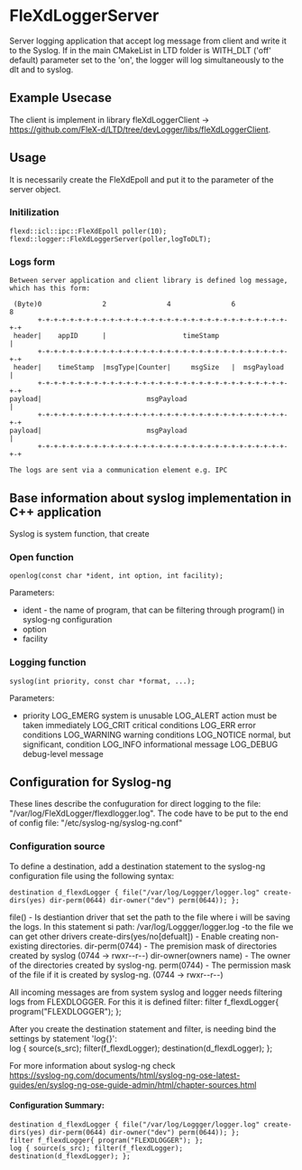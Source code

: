 

# FleXdLoggerServer

Server logging application that accept log message from client and write it to the Syslog. If in the main CMakeList in LTD folder is WITH_DLT ('off' default) parameter set to the 'on', the logger will log simultaneously to the dlt and to syslog.    

## Example Usecase

The client is implement in library fleXdLoggerClient -> https://github.com/FleX-d/LTD/tree/devLogger/libs/fleXdLoggerClient.

## Usage

It is necessarily create the FleXdEpoll and put it to the parameter of the server object.

### Initilization
    flexd::icl::ipc::FleXdEpoll poller(10);
    flexd::logger::FleXdLoggerServer(poller,logToDLT); 

### Logs form

    Between server application and client library is defined log message, which has this form:

     (Byte)0               2               4               6               8
           +-+-+-+-+-+-+-+-+-+-+-+-+-+-+-+-+-+-+-+-+-+-+-+-+-+-+-+-+-+-+-+-+
     header|    appID      |                   timeStamp                   |
           +-+-+-+-+-+-+-+-+-+-+-+-+-+-+-+-+-+-+-+-+-+-+-+-+-+-+-+-+-+-+-+-+
     header|    timeStamp  |msgType|Counter|     msgSize   |  msgPayload   |
           +-+-+-+-+-+-+-+-+-+-+-+-+-+-+-+-+-+-+-+-+-+-+-+-+-+-+-+-+-+-+-+-+
    payload|                          msgPayload                           |
           +-+-+-+-+-+-+-+-+-+-+-+-+-+-+-+-+-+-+-+-+-+-+-+-+-+-+-+-+-+-+-+-+
    payload|                          msgPayload                           |
           +-+-+-+-+-+-+-+-+-+-+-+-+-+-+-+-+-+-+-+-+-+-+-+-+-+-+-+-+-+-+-+-+
       
    The logs are sent via a communication element e.g. IPC 
## Base information about syslog implementation in C++ application
Syslog is system function, that create
### Open function

    openlog(const char *ident, int option, int facility);
Parameters:
  - ident - the name of program, that can be filtering through program() in syslog-ng configuration
  - option 
  - facility
### Logging function

    syslog(int priority, const char *format, ...);
Parameters:
  - priority 
       LOG_EMERG      system is unusable
       LOG_ALERT      action must be taken immediately
       LOG_CRIT       critical conditions
       LOG_ERR        error conditions
       LOG_WARNING    warning conditions
       LOG_NOTICE     normal, but significant, condition
       LOG_INFO       informational message
       LOG_DEBUG      debug-level message
    
    
## Configuration for Syslog-ng

These lines describe the confuguration for direct logging to the file: "/var/log/FleXdLogger/flexdlogger.log". 
The code have to be put to the end of config file: "/etc/syslog-ng/syslog-ng.conf"

### Configuration source

To define a destination, add a destination statement to the syslog-ng configuration file using the following syntax:
    
    destination d_flexdLogger { file("/var/log/Loggger/logger.log" create-dirs(yes) dir-perm(0644) dir-owner("dev") perm(0644)); };
file() - Is destiantion driver that set the path to the file where i will be saving the logs. In this statement si path: /var/log/Loggger/logger.log
   -to the file we can get other drivers
create-dirs(yes/no[defualt])  - Enable creating non-existing directories.
dir-perm(0744) - The premision mask of directories created by syslog (0744 -> rwxr--r--)
dir-owner(owners name) - The owner of the directories created by syslog-ng.
perm(0744) - The permission mask of the file if it is created by syslog-ng. (0744 -> rwxr--r--)


All incoming messages are from system syslog and logger needs filtering logs from FLEXDLOGGER. For this it is defined filter:
    filter f_flexdLogger{ program("FLEXDLOGGER"); };
    
After you create the destination statement and filter, is needing bind the settings by statement 'log{}':    
    log { source(s_src); filter(f_flexdLogger); destination(d_flexdLogger); };

For more information about syslog-ng check   
https://syslog-ng.com/documents/html/syslog-ng-ose-latest-guides/en/syslog-ng-ose-guide-admin/html/chapter-sources.html   
    
#### Configuration Summary:
    destination d_flexdLogger { file("/var/log/Loggger/logger.log" create-dirs(yes) dir-perm(0644) dir-owner("dev") perm(0644)); };
    filter f_flexdLogger{ program("FLEXDLOGGER"); };
    log { source(s_src); filter(f_flexdLogger); destination(d_flexdLogger); };
